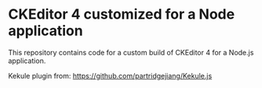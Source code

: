 CKEditor 4 customized for a Node application
============================================
This repository contains code for a custom build of CKEditor 4 for a Node.js application.

Kekule plugin from:
https://github.com/partridgejiang/Kekule.js